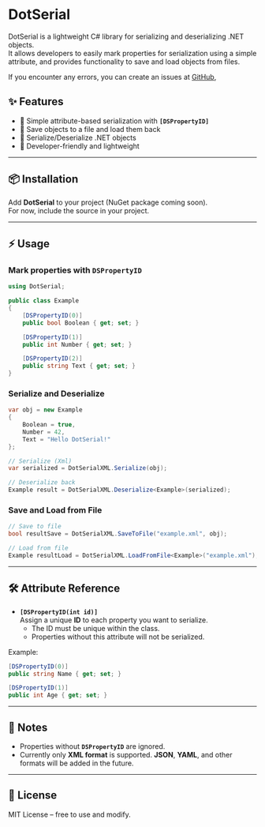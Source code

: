 # DotSerial  

DotSerial is a lightweight C# library for serializing and deserializing .NET objects.  
It allows developers to easily mark properties for serialization using a simple attribute, and provides functionality to save and load objects from files.  

If you encounter any errors, you can create an issues at [GitHub](https://github.com/Dennis198/DotSerial/issues),

## ✨ Features  
- 🚀 Simple attribute-based serialization with **`[DSPropertyID]`**  
- 📂 Save objects to a file and load them back  
- 🔄 Serialize/Deserialize .NET objects  
- 🎯 Developer-friendly and lightweight  

---

## 📦 Installation  
Add **DotSerial** to your project (NuGet package coming soon).  
For now, include the source in your project.  

---

## ⚡ Usage  

### Mark properties with `DSPropertyID`  
```csharp
using DotSerial;

public class Example
{
    [DSPropertyID(0)]
    public bool Boolean { get; set; }

    [DSPropertyID(1)]
    public int Number { get; set; }

    [DSPropertyID(2)]
    public string Text { get; set; }
}
```

### Serialize and Deserialize  
```csharp
var obj = new Example
{
    Boolean = true,
    Number = 42,
    Text = "Hello DotSerial!"
};

// Serialize (Xml)
var serialized = DotSerialXML.Serialize(obj);

// Deserialize back
Example result = DotSerialXML.Deserialize<Example>(serialized);
```

### Save and Load from File  
```csharp
// Save to file
bool resultSave = DotSerialXML.SaveToFile("example.xml", obj);

// Load from file
Example resultLoad = DotSerialXML.LoadFromFile<Example>("example.xml");
```

---

## 🛠️ Attribute Reference  

- **`[DSPropertyID(int id)]`**  
  Assign a unique **ID** to each property you want to serialize.  
  - The ID must be unique within the class.
  - Properties without this attribute will not be serialized.  

Example:
```csharp
[DSPropertyID(0)]
public string Name { get; set; }

[DSPropertyID(1)]
public int Age { get; set; }
```

---

## 📌 Notes   
- Properties without **`DSPropertyID`** are ignored.  
- Currently only **XML format** is supported. **JSON**, **YAML**, and other formats will be added in the future. 

---

## 📜 License  
MIT License – free to use and modify.  
